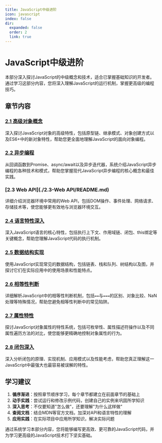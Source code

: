 ```yaml
---
title: JavaScript中级进阶
icon: javascript
index: false
dir:
  expanded: false
  order: 2
  link: true
---
```


# JavaScript中级进阶

本部分深入探讨JavaScript的中级概念和技术，适合已掌握基础知识的开发者。通过学习这部分内容，您将深入理解JavaScript的运行机制，掌握更高级的编程技巧。

## 章节内容

### [2.1 高级对象概念](./2.1-高级对象概念/README.md)

深入探讨JavaScript对象的高级特性，包括原型链、继承模式、对象创建方式以及ES6+中的新对象特性，帮助您更全面地理解JavaScript的面向对象编程。

### [2.2 异步编程](./2.2-异步编程/README.md)

从回调函数到Promise、async/await以及异步迭代器，系统介绍JavaScript异步编程的各种技术和模式，帮助您掌握现代JavaScript异步编程的核心概念和最佳实践。

### [2.3 Web API](./2.3-Web API/README.md)

详细介绍浏览器环境中常用的Web API，包括DOM操作、事件处理、网络请求、存储技术等，使您能够更有效地与浏览器环境交互。

### [2.4 语言特性深入](./2.4-语言特性深入/README.md)

深入JavaScript语言的核心特性，包括执行上下文、作用域链、闭包、this绑定等关键概念，帮助您理解JavaScript代码的执行机制。

### [2.5 数据结构实现](./2.5-数据结构实现/README.md)

使用JavaScript实现常见的数据结构，包括链表、栈和队列、树结构以及图，并探讨它们在实际应用中的使用场景和性能特点。

### [2.6 相等性判断](./2.6-相等性判断/README.md)

详细解析JavaScript中的相等性判断机制，包括`==`与`===`的区别、对象比较、NaN处理等特殊情况，帮助您避免相等性判断中的常见陷阱。

### [2.7 属性特性](./2.7-属性特性/README.md)

探讨JavaScript对象属性的特性系统，包括可枚举性、属性描述符操作以及不同属性遍历方法的对比，使您能够更精确地控制对象属性的行为。

### [2.8 闭包深入](./2.8-闭包深入/README.md)

深入分析闭包的原理、实现机制、应用模式以及性能考虑，帮助您真正理解这一JavaScript中最强大也最容易被误解的特性。

## 学习建议

1. **循序渐进**：按照章节顺序学习，每个章节都建立在前面章节的基础上
2. **动手实践**：尝试运行和修改示例代码，创建自己的实例来巩固所学知识
3. **深入思考**：不仅要知道"怎么做"，还要理解"为什么这样做"
4. **查阅文档**：结合MDN等官方文档，加深对API和语言特性的理解
5. **应用实践**：在实际项目中应用所学知识，解决实际问题

通过系统学习本部分内容，您将能够编写更高效、更可靠的JavaScript代码，并为学习更高级的JavaScript技术打下坚实基础。
